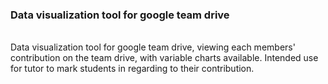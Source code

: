 <h3>Data visualization tool for google team drive</h3>
<br>
Data visualization tool for google team drive, viewing each members' contribution on the team drive, with variable charts available.
Intended use for tutor to mark students in regarding to their contribution.
